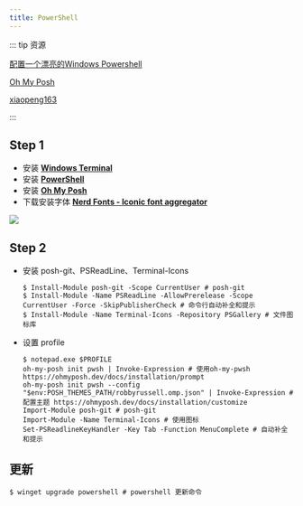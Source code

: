 ```yaml
---
title: PowerShell
---
```


::: tip 资源

 [配置一个漂亮的Windows Powershell](https://www.bilibili.com/video/BV12u411Z7Zo?spm_id_from=333.337.search-card.all.click)

[Oh My Posh](https://ohmyposh.dev/)

[xiaopeng163](https://gist.github.com/xiaopeng163/0fe4225a56ff97cd47e25a4b8a6f36ec)

:::

## Step 1

- 安装 **[Windows Terminal](https://github.com/microsoft/terminal)**
- 安装 **[PowerShell](https://github.com/PowerShell/PowerShell)**
- 安装 [**Oh My Posh**](https://ohmyposh.dev/docs/installation/windows)
- 下载安装字体 **[Nerd Fonts - Iconic font aggregator](https://www.nerdfonts.com/)** 

![](/images/terminal1.jpg)

## Step 2

- 安装 posh-git、PSReadLine、Terminal-Icons

    ```shell
    $ Install-Module posh-git -Scope CurrentUser # posh-git
    $ Install-Module -Name PSReadLine -AllowPrerelease -Scope CurrentUser -Force -SkipPublisherCheck # 命令行自动补全和提示
    $ Install-Module -Name Terminal-Icons -Repository PSGallery # 文件图标库
    ```

- 设置 profile

    ```shell
    $ notepad.exe $PROFILE
    oh-my-posh init pwsh | Invoke-Expression # 使用oh-my-pwsh https://ohmyposh.dev/docs/installation/prompt
    oh-my-posh init pwsh --config "$env:POSH_THEMES_PATH/robbyrussell.omp.json" | Invoke-Expression # 配置主题 https://ohmyposh.dev/docs/installation/customize
    Import-Module posh-git # posh-git
    Import-Module -Name Terminal-Icons # 使用图标
    Set-PSReadlineKeyHandler -Key Tab -Function MenuComplete # 自动补全和提示
    ```

## 更新
 
```shell
$ winget upgrade powershell # powershell 更新命令
```

